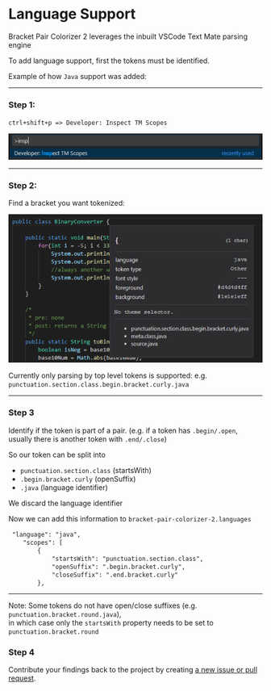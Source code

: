 # Language Support

Bracket Pair Colorizer 2 leverages the inbuilt VSCode Text Mate parsing engine

To add language support, first the tokens must be identified.

Example of how `Java` support was added:

---

### Step 1:

`ctrl+shift+p => Developer: Inspect TM Scopes`  

![InspectScopes](images/inspect_scopes.png "Inspect Scope Example")  

---

### Step 2:

Find a bracket you want tokenized:

![InspectScopes](images/inspect_token_java_start.png "Inspect Scope Example")  

Currently only parsing by top level tokens is supported: e.g. `punctuation.section.class.begin.bracket.curly.java`

---

### Step 3

Identify if the token is part of a pair. (e.g. if a token has `.begin/.open`, usually there is another token with `.end/.close`)

So our token can be split into

* `punctuation.section.class` (startsWith)
* `.begin.bracket.curly` (openSuffix)
* `.java` (language identifier)

We discard the language identifier

Now we can add this information to `bracket-pair-colorizer-2.languages`

```
 "language": "java",
    "scopes": [
        {
            "startsWith": "punctuation.section.class",
            "openSuffix": ".begin.bracket.curly",
            "closeSuffix": ".end.bracket.curly"
        },
```
---

Note: Some tokens do not have open/close suffixes (e.g. `punctuation.bracket.round.java`),  
in which case only the `startsWith` property needs to be set to `punctuation.bracket.round`

### Step 4

Contribute your findings back to the project by creating [a new issue or pull request](https://github.com/CoenraadS/Bracket-Pair-Colorizer-2).